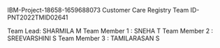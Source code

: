 IBM-Project-18658-1659688073
Customer Care Registry
Team ID-PNT2022TMID02641

Team Lead: SHARMILA M
Team Member 1 : SNEHA T
Team Member 2 : SREEVARSHINI S
Team Member 3 : TAMILARASAN S




